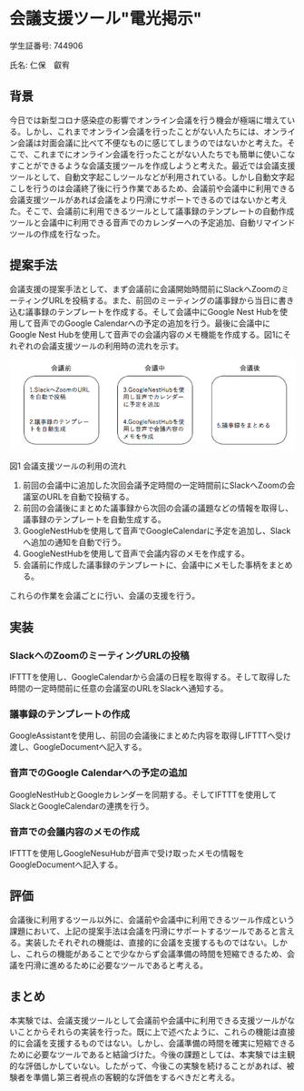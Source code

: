 # 会議支援ツール"電光掲示"
学生証番号: 744906

氏名: 仁保　叡宥
## 背景
今日では新型コロナ感染症の影響でオンライン会議を行う機会が極端に増えている。しかし、これまでオンライン会議を行ったことがない人たちには、オンライン会議は対面会議に比べて不便なものに感じてしまうのではないかと考えた。そこで、これまでにオンライン会議を行ったことがない人たちでも簡単に使いこなすことができるような会議支援ツールを作成しようと考えた。最近では会議支援ツールとして、自動文字起こしツールなどが利用されている。しかし自動文字起こしを行うのは会議終了後に行う作業であるため、会議前や会議中に利用できる会議支援ツールがあれば会議をより円滑にサポートできるのではないかと考えた。そこで、会議前に利用できるツールとして議事録のテンプレートの自動作成ツールと会議中に利用できる音声でのカレンダーへの予定追加、自動リマインドツールの作成を行なった。

## 提案手法
会議支援の提案手法として、まず会議前に会議開始時間前にSlackへZoomのミーティングURLを投稿する。また、前回のミーティングの議事録から当日に書き込む議事録のテンプレートを作成する。そして会議中にGoogle Nest Hubを使用して音声でのGoogle Calendarへの予定の追加を行う。最後に会議中にGoogle Nest Hubを使用して音声での会議内容のメモ機能を作成する。図1にそれぞれの会議支援ツールの利用時の流れを示す。

![Test Image 1](d.png)

図1 会議支援ツールの利用の流れ


1. 前回の会議中に追加した次回会議予定時間の一定時間前にSlackへZoomの会議室のURLを自動で投稿する。
2. 前回の会議後にまとめた議事録から次回の会議の議題などの情報を取得し、議事録のテンプレートを自動生成する。
3. GoogleNestHubを使用して音声でGoogleCalendarに予定を追加し、Slackへ追加の通知を自動で行う。
4. GoogleNestHubを使用して音声で会議内容のメモを作成する。
5. 会議前に作成した議事録のテンプレートに、会議中にメモした事柄をまとめる。


これらの作業を会議ごとに行い、会議の支援を行う。

## 実装
### SlackへのZoomのミーティングURLの投稿
IFTTTを使用し、GoogleCalendarから会議の日程を取得する。そして取得した時間の一定時間前に任意の会議室のURLをSlackへ通知する。
### 議事録のテンプレートの作成
GoogleAssistantを使用し、前回の会議後にまとめた内容を取得しIFTTTへ受け渡し、GoogleDocumentへ記入する。
### 音声でのGoogle Calendarへの予定の追加
GoogleNestHubとGoogleカレンダーを同期する。そしてIFTTTを使用してSlackとGoogleCalendarの連携を行う。
### 音声での会議内容のメモの作成
IFTTTを使用しGoogleNesuHubが音声で受け取ったメモの情報をGoogleDocumentへ記入する。

## 評価
会議後に利用するツール以外に、会議前や会議中に利用できるツール作成という課題において、上記の提案手法は会議を円滑にサポートするツールであると言える。実装したそれぞれの機能は、直接的に会議を支援するものではない。しかし、これらの機能があることで少なからず会議準備の時間を短縮できるため、会議を円滑に進めるために必要なツールであると考える。

## まとめ
本実験では、会議支援ツールとして会議前や会議中に利用できる支援ツールがないことからそれらの実装を行った。既に上で述べたように、これらの機能は直接的に会議を支援するものではない。しかし、会議準備の時間を確実に短縮できるために必要なツールであると結論づけた。今後の課題としては、本実験では主観的な評価しかしていない。したがって、今後この実験を続けることがあれば、被験者を準備し第三者視点の客観的な評価をするべきだと考える。
